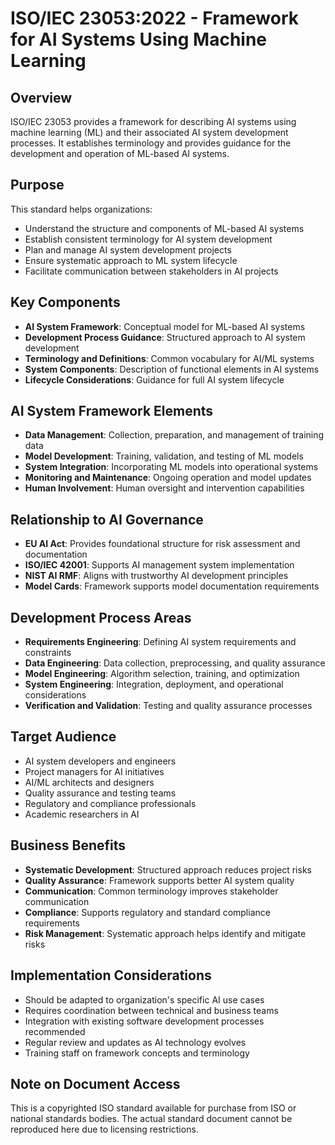 # ISO/IEC 23053:2022 - Framework for AI Systems Using Machine Learning

## Overview
ISO/IEC 23053 provides a framework for describing AI systems using machine learning (ML) and their associated AI system development processes. It establishes terminology and provides guidance for the development and operation of ML-based AI systems.

## Purpose
This standard helps organizations:
- Understand the structure and components of ML-based AI systems
- Establish consistent terminology for AI system development
- Plan and manage AI system development projects
- Ensure systematic approach to ML system lifecycle
- Facilitate communication between stakeholders in AI projects

## Key Components
- **AI System Framework**: Conceptual model for ML-based AI systems
- **Development Process Guidance**: Structured approach to AI system development
- **Terminology and Definitions**: Common vocabulary for AI/ML systems
- **System Components**: Description of functional elements in AI systems
- **Lifecycle Considerations**: Guidance for full AI system lifecycle

## AI System Framework Elements
- **Data Management**: Collection, preparation, and management of training data
- **Model Development**: Training, validation, and testing of ML models
- **System Integration**: Incorporating ML models into operational systems
- **Monitoring and Maintenance**: Ongoing operation and model updates
- **Human Involvement**: Human oversight and intervention capabilities

## Relationship to AI Governance
- **EU AI Act**: Provides foundational structure for risk assessment and documentation
- **ISO/IEC 42001**: Supports AI management system implementation
- **NIST AI RMF**: Aligns with trustworthy AI development principles
- **Model Cards**: Framework supports model documentation requirements

## Development Process Areas
- **Requirements Engineering**: Defining AI system requirements and constraints
- **Data Engineering**: Data collection, preprocessing, and quality assurance
- **Model Engineering**: Algorithm selection, training, and optimization
- **System Engineering**: Integration, deployment, and operational considerations
- **Verification and Validation**: Testing and quality assurance processes

## Target Audience
- AI system developers and engineers
- Project managers for AI initiatives
- AI/ML architects and designers
- Quality assurance and testing teams
- Regulatory and compliance professionals
- Academic researchers in AI

## Business Benefits
- **Systematic Development**: Structured approach reduces project risks
- **Quality Assurance**: Framework supports better AI system quality
- **Communication**: Common terminology improves stakeholder communication
- **Compliance**: Supports regulatory and standard compliance requirements
- **Risk Management**: Systematic approach helps identify and mitigate risks

## Implementation Considerations
- Should be adapted to organization's specific AI use cases
- Requires coordination between technical and business teams
- Integration with existing software development processes recommended
- Regular review and updates as AI technology evolves
- Training staff on framework concepts and terminology

## Note on Document Access
This is a copyrighted ISO standard available for purchase from ISO or national standards bodies. The actual standard document cannot be reproduced here due to licensing restrictions.
